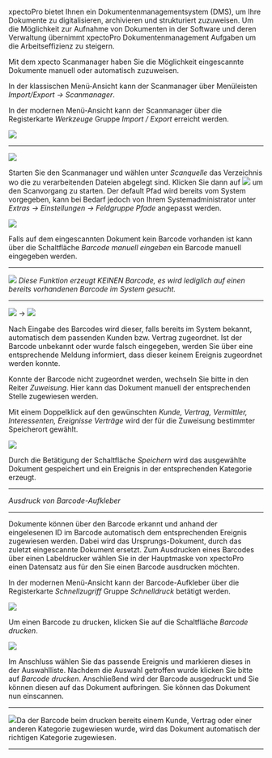 xpectoPro bietet Ihnen ein Dokumentenmanagementsystem (DMS),  um Ihre Dokumente zu digitalisieren,  archivieren und strukturiert zuzuweisen.
Um die Möglichkeit zur Aufnahme von Dokumenten in der Software und deren Verwaltung übernimmt xpectoPro Dokumentenmanagement Aufgaben um die Arbeitseffizienz zu steigern.

Mit dem xpecto Scanmanager haben Sie die Möglichkeit eingescannte Dokumente manuell oder automatisch zuzuweisen. 

In der klassischen Menü-Ansicht kann der Scanmanager über Menüleisten *Import/Export → Scanmanager*. 

In der modernen Menü-Ansicht kann der Scanmanager über die Registerkarte *Werkzeuge* Gruppe *Import / Export* erreicht werden.

![](http://xpecto.github.io/docs/xpecto/Import_Export/Scanmanager/Scanmanager_Menue.png)


----------


![](http://xpecto.github.io/docs/xpecto/Import_Export/Scanmanager/Scanmanager_Main.png)

Starten Sie den Scanmanager und wählen unter *Scanquelle* das Verzeichnis wo die zu verarbeitenden Dateien abgelegt sind. Klicken Sie dann auf ![](http://xpecto.github.io/docs/xpecto/Import_Export/Scanmanager/Start.png) um den Scanvorgang zu starten. Der default Pfad wird  bereits vom System vorgegeben, kann bei Bedarf jedoch von Ihrem Systemadministrator unter *Extras → Einstellungen → Feldgruppe Pfade* angepasst werden.

![](http://xpecto.github.io/docs/xpecto/Import_Export/Scanmanager/Barcode_mauell.png)

Falls auf dem eingescannten Dokument kein Barcode vorhanden ist kann über die Schaltfläche *Barcode manuell eingeben* ein Barcode manuell eingegeben werden. 





----------


![](http://xpecto.github.io/docs/xpecto/Grafiken/gr_gluehbirne.jpg) *Diese Funktion erzeugt KEINEN Barcode, es wird lediglich auf einen bereits vorhandenen Barcode im System gesucht.*


----------

![](http://xpecto.github.io/docs/xpecto/Import_Export/Scanmanager/Barcode_mauell_Ergebnis.png) -> ![](http://xpecto.github.io/docs/xpecto/Import_Export/Scanmanager/Barcode_nicht_zugeordnet.png)

Nach Eingabe des Barcodes wird dieser, falls bereits im System bekannt, automatisch dem passenden Kunden bzw. Vertrag zugeordnet. Ist der Barcode unbekannt oder wurde falsch eingegeben, werden Sie über eine entsprechende Meldung informiert, dass dieser keinem Ereignis zugeordnet werden konnte.

Konnte der Barcode nicht zugeordnet werden, wechseln Sie bitte in den Reiter *Zuweisung*.  Hier kann das Dokument manuell der entsprechenden Stelle zugewiesen werden.

Mit einem Doppelklick auf den gewünschten *Kunde, Vertrag, Vermittler, Interessenten, Ereignisse Verträge* wird der für die Zuweisung bestimmter Speicherort gewählt.

![](http://xpecto.github.io/docs/xpecto/Import_Export/Scanmanager/Zuweisen_Main.png)

Durch die Betätigung der Schaltfläche *Speichern* wird das ausgewählte Dokument gespeichert und ein Ereignis in der entsprechenden Kategorie erzeugt.


----------


*Ausdruck von Barcode-Aufkleber*


----------


Dokumente können über den Barcode erkannt und anhand der eingelesenen ID im Barcode automatisch dem entsprechenden Ereignis zugewiesen werden. Dabei wird das Ursprungs-Dokument, durch das zuletzt eingescannte Dokument ersetzt. Zum Ausdrucken eines Barcodes über einen Labeldrucker wählen Sie in der Hauptmaske von xpectoPro einen Datensatz aus für den Sie einen Barcode ausdrucken möchten.

In der modernen Menü-Ansicht kann der Barcode-Aufkleber über die Registerkarte *Schnellzugriff* Gruppe *Schnelldruck*  betätigt werden.

![](http://xpecto.github.io/docs/xpecto/Import_Export/Scanmanager/Barcode_drucken.png)

Um einen Barcode zu drucken, klicken Sie auf die Schaltfläche *Barcode drucken*.

![](http://xpecto.github.io/docs/xpecto/Import_Export/Scanmanager/Auswahl_Dokument.png)

Im Anschluss wählen Sie das passende Ereignis und markieren dieses in der Auswahlliste.  Nachdem die Auswahl getroffen wurde klicken Sie bitte auf *Barcode drucken*.
Anschließend wird der Barcode ausgedruckt und Sie können diesen auf das Dokument aufbringen. Sie können das Dokument nun einscannen. 


----------


![](http://xpecto.github.io/docs/xpecto/Grafiken/gr_gluehbirne.jpg)Da der Barcode beim drucken bereits einem Kunde, Vertrag oder einer anderen Kategorie zugewiesen wurde, wird das Dokument automatisch der richtigen Kategorie zugewiesen.


----------
